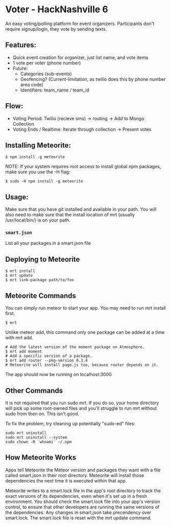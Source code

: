 Voter - HackNashville 6
=====

An easy voting/polling platform for event organizers.
Participants don't require signup/login, they vote by sending texts. 

Features:
---------
* Quick event creation for organizer, just list name, and vote items
*  1 vote per voter (phone number)
*  Future:
   * Categories (sub-events)
   * Geofencing? (Current-limitation, as twilio does this by phone number area code)
   * Identifiers: team_name / team_id

Flow:
-----
* Voting Period:
 Twilio (recieve sms) -> routing -> Add to Mongo Collection
* Voting Ends / Realtime: 
Iterate through collection -> Present votes

Installing Meteorite:
-----
```
$ npm install -g meteorite
```

NOTE: If your system requires root access to install global npm packages, make sure you use the -H flag:
```
$ sudo -H npm install -g meteorite
```

Usage:
-----
Make sure that you have git installed and available in your path. You will also need to make sure that the install location of mrt (usually /usr/local/bin/) is on your path.

### `smart.json`
List all your packages in a smart.json file

## Deploying to Meteorite
```
$ mrt install
$ mrt update
$ mrt link-package path/to/foo
```

## Meteorite Commands
You can simply run meteor to start your app. You may need to run mrt install first.
```
$ mrt
```
Unlike meteor add, this command only one package can be added at a time with mrt add.
```
# Add the latest version of the moment package on Atmosphere.
$ mrt add moment
# Add a specific version of a package.
$ mrt add router --pkg-version 0.3.4
# Meteorite will install page.js too, because router depends on it.
```
The app should now be running on localhost:3000

## Other Commands
It is not required that you run sudo mrt. If you do so, your home directory will pick up some root-owned files and you'll struggle to run mrt without sudo from then on. This isn't good.

To fix the problem, try cleaning up potentially "sudo-ed" files:
```
sudo mrt uninstall
sudo mrt uninstall --system
sudo chown -R `whoami` ~/.npm
```
## How Meteorite Works
Apps tell Meteorite the Meteor version and packages they want with a file called smart.json in their root directory. Meteorite will install those dependencies the next time it is executed within that app.

Meteorite writes to a smart.lock file in the app's root directory to track the exact versions of its dependencies, even when it's set up in a fresh environment. You should check the smart.lock file into your app's version control, to ensure that other developers are running the same versions of the dependencies. Any changes in smart.json take precendency over smart.lock. The smart.lock file is reset with the mrt update command.
